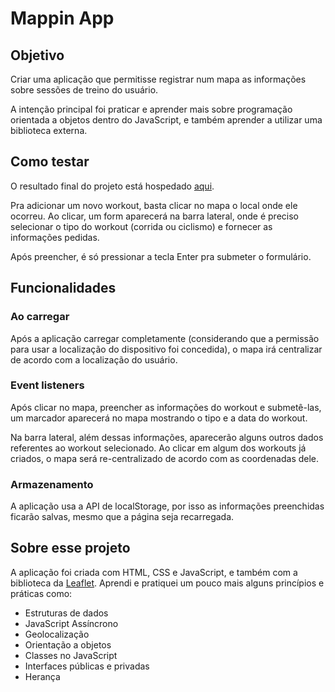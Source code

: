 # Mappin App

## Objetivo

Criar uma aplicação que permitisse registrar num mapa as informações sobre sessões de treino do usuário.

A intenção principal foi praticar e aprender mais sobre programação orientada a objetos dentro do JavaScript, e também aprender a utilizar uma biblioteca externa.

## Como testar

O resultado final do projeto está hospedado [aqui](https://mappin.netlify.app/).

Pra adicionar um novo workout, basta clicar no mapa o local onde ele ocorreu. Ao clicar, um form aparecerá na barra lateral, onde é preciso selecionar o tipo do workout (corrida ou ciclismo) e fornecer as informações pedidas.

Após preencher, é só pressionar a tecla Enter pra submeter o formulário.

## Funcionalidades

### Ao carregar

Após a aplicação carregar completamente (considerando que a permissão para usar a localização do dispositivo foi concedida), o mapa irá centralizar de acordo com a localização do usuário.

### Event listeners

Após clicar no mapa, preencher as informações do workout e submetê-las, um marcador aparecerá no mapa mostrando o tipo e a data do workout.

Na barra lateral, além dessas informações, aparecerão alguns outros dados referentes ao workout selecionado. Ao clicar em algum dos workouts já criados, o mapa será re-centralizado de acordo com as coordenadas dele.

### Armazenamento

A aplicação usa a API de localStorage, por isso as informações preenchidas ficarão salvas, mesmo que a página seja recarregada.

## Sobre esse projeto

A aplicação foi criada com HTML, CSS e JavaScript, e também com a biblioteca da [Leaflet](https://leafletjs.com/). Aprendi e pratiquei um pouco mais alguns princípios e práticas como:

- Estruturas de dados
- JavaScript Assíncrono
- Geolocalização
- Orientação a objetos
- Classes no JavaScript
- Interfaces públicas e privadas
- Herança
